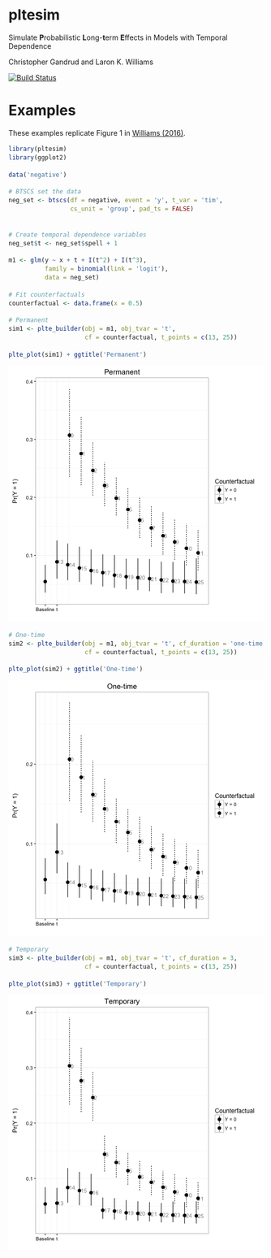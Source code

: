 # pltesim

Simulate **P**robabilistic **L**ong-**t**erm **E**ffects in Models with Temporal
Dependence

Christopher Gandrud and Laron K. Williams

[![Build Status](https://travis-ci.org/christophergandrud/pltesim.svg?branch=master)](https://travis-ci.org/christophergandrud/pltesim)

# Examples 

These examples replicate Figure 1 in [Williams (2016)](http://pan.oxfordjournals.org/content/24/2/243).


```r
library(pltesim)
library(ggplot2)

data('negative')

# BTSCS set the data
neg_set <- btscs(df = negative, event = 'y', t_var = 'tim',
                 cs_unit = 'group', pad_ts = FALSE)


# Create temporal dependence variables
neg_set$t <- neg_set$spell + 1

m1 <- glm(y ~ x + t + I(t^2) + I(t^3),
          family = binomial(link = 'logit'),
          data = neg_set)

# Fit counterfactuals
counterfactual <- data.frame(x = 0.5)

# Permanent
sim1 <- plte_builder(obj = m1, obj_tvar = 't',
                     cf = counterfactual, t_points = c(13, 25))

plte_plot(sim1) + ggtitle('Permanent')
```

![plot of chunk unnamed-chunk-1](figure/unnamed-chunk-1-1.png)

```r
# One-time
sim2 <- plte_builder(obj = m1, obj_tvar = 't', cf_duration = 'one-time',
                     cf = counterfactual, t_points = c(13, 25))

plte_plot(sim2) + ggtitle('One-time')
```

![plot of chunk unnamed-chunk-1](figure/unnamed-chunk-1-2.png)

```r
# Temporary
sim3 <- plte_builder(obj = m1, obj_tvar = 't', cf_duration = 3,
                     cf = counterfactual, t_points = c(13, 25))

plte_plot(sim3) + ggtitle('Temporary')
```

![plot of chunk unnamed-chunk-1](figure/unnamed-chunk-1-3.png)
